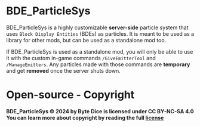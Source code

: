 # BDE_ParticleSys

BDE_ParticleSys is a highly customizable **server-side** particle system that uses `Block Display Entities` (BDEs) as particles. It is meant to be used as a library for other mods, but can be used as a standalone mod too.

<!-- change GiveParticleEmitter to GiveEmitterTool -->
If BDE_ParticleSys is used as a standalone mod, you will only be able to use it with the custom in-game commands `/GiveEmitterTool` and `/ManageEmitters`. Any particles made with those commands are **temporary** and get **removed** once the server shuts down.

# Open-source - Copyright

**BDE_ParticleSys © 2024 by Byte Dice is licensed under CC BY-NC-SA 4.0**\
**You can learn more about copyright by reading the full [license](/LICENSE)**
